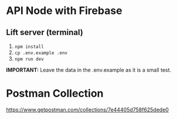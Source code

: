 # API Node with Firebase

## Lift server (terminal)

1. `npm install`
2. `cp .env.example .env`
3. `npm run dev`

**IMPORTANT:** Leave the data in the .env.example as it is a small test.

# Postman Collection

https://www.getpostman.com/collections/7e44405d758f625dede0
